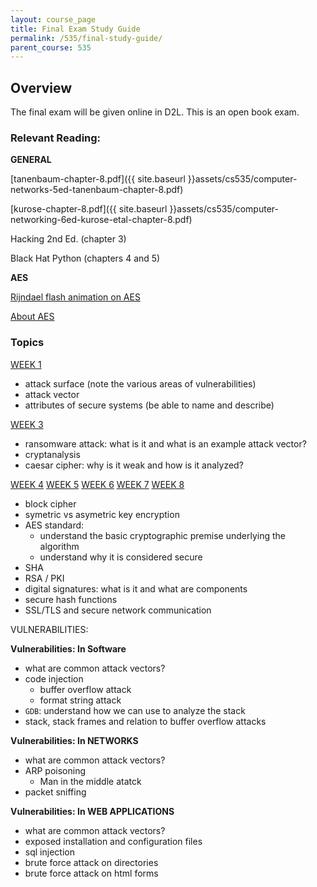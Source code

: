```yaml
---
layout: course_page
title: Final Exam Study Guide
permalink: /535/final-study-guide/
parent_course: 535
---
```


## Overview
The final exam will be given online in D2L. This is an open book exam.

### Relevant Reading:

**GENERAL**

[tanenbaum-chapter-8.pdf]({{ site.baseurl }}assets/cs535/computer-networks-5ed-tanenbaum-chapter-8.pdf)

[kurose-chapter-8.pdf]({{ site.baseurl }}assets/cs535/computer-networking-6ed-kurose-etal-chapter-8.pdf)

Hacking 2nd Ed. (chapter 3)

Black Hat Python (chapters 4 and 5)

**AES**

[Rijndael flash animation on AES](http://www.formaestudio.com/rijndaelinspector/archivos/Rijndael_Animation_v4_eng.swf)

[About AES](https://en.wikipedia.org/wiki/Advanced_Encryption_Standard)


### Topics

[WEEK 1](http://rmedinahu.github.io/535/schedule/#week-1)

- attack surface (note the various areas of vulnerabilities)
- attack vector
- attributes of secure systems (be able to name and describe)

[WEEK 3](http://rmedinahu.github.io/535/schedule/#week-3)

- ransomware attack: what is it and what is an example attack vector?
- cryptanalysis
- caesar cipher: why is it weak and how is it analyzed?

[WEEK 4](http://rmedinahu.github.io/535/schedule/#week-4) 
[WEEK 5](http://rmedinahu.github.io/535/schedule/#week-5) 
[WEEK 6](http://rmedinahu.github.io/535/schedule/#week-6)
[WEEK 7](http://rmedinahu.github.io/535/schedule/#week-7)
[WEEK 8](http://rmedinahu.github.io/535/schedule/#week-8)

- block cipher
- symetric vs asymetric key encryption
- AES standard: 
	- understand the basic cryptographic premise underlying the algorithm
	- understand why it is considered secure
- SHA
- RSA / PKI
- digital signatures: what is it and what are components
- secure hash functions
- SSL/TLS and secure network communication

VULNERABILITIES:

**Vulnerabilities: In Software**

- what are common attack vectors?
- code injection
	- buffer overflow attack
	- format string attack
- ```GDB```: understand how we can use to analyze the stack
- stack, stack frames and relation to buffer overflow attacks

**Vulnerabilities: In NETWORKS**

- what are common attack vectors?
- ARP poisoning
	- Man in the middle atatck
- packet sniffing

**Vulnerabilities: In WEB APPLICATIONS**

- what are common attack vectors?
- exposed installation and configuration files
- sql injection
- brute force attack on directories
- brute force attack on html forms 